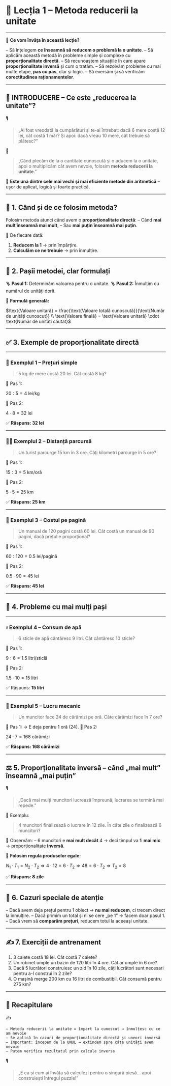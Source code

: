 # 📘 Lecția 1 – Metoda reducerii la unitate

------

🎯 **Ce vom învăța în această lecție?**

 – Să înțelegem **ce înseamnă să reducem o problemă la o unitate**.
 – Să aplicăm această metodă în probleme simple și complexe cu **proporționalitate directă**.
 – Să recunoaștem situațiile în care apare **proporționalitate inversă** și cum o tratăm.
 – Să rezolvăm probleme cu mai multe etape, **pas cu pas**, clar și logic.
 – Să exersăm și să verificăm **corectitudinea raționamentelor**.

------

## 🔔 INTRODUCERE – Ce este „reducerea la unitate”?

🎙️

> „Ai fost vreodată la cumpărături și te-ai întrebat: dacă 6 mere costă 12 lei, cât costă 1 măr?
>  Și apoi: dacă vreau 10 mere, cât trebuie să plătesc?”

🧠

> „Când plecăm de la o cantitate cunoscută și o aducem la o unitate, apoi o multiplicăm cât avem nevoie, folosim **metoda reducerii la unitate**.”

📘 **Este una dintre cele mai vechi și mai eficiente metode din aritmetică** – ușor de aplicat, logică și foarte practică.

------

## 🔹 1. Când și de ce folosim metoda?

Folosim metoda atunci când avem o **proporționalitate directă**:
 – Când **mai mult înseamnă mai mult**,
 – Sau **mai puțin înseamnă mai puțin**.

🎯 De fiecare dată:

1. **Reducem la 1** → prin împărțire.
2. **Calculăm ce ne trebuie** → prin înmulțire.

------

## 🔧 2. Pașii metodei, clar formulați

🪜 **Pasul 1:** Determinăm valoarea pentru o unitate.
 🪜 **Pasul 2:** Înmulțim cu numărul de unități dorit.

📘 **Formulă generală:**

$\text{Valoare unitară} = \frac{\text{Valoare totală cunoscută}}{\text{Număr de unități cunoscut}} \\ \text{Valoare finală} = \text{Valoare unitară} \cdot \text{Număr de unități căutat}$

------

## ✅ 3. Exemple de proporționalitate directă

------

### 🍏 Exemplul 1 – Prețuri simple

> 5 kg de mere costă 20 lei. Cât costă 8 kg?

🔹 Pas 1:

$20 : 5 = 4\ \text{lei/kg}$

🔹 Pas 2:

$4 \cdot 8 = 32\ \text{lei}$

✅ **Răspuns: 32 lei**

------

### 🚶‍♂️ Exemplul 2 – Distanță parcursă

> Un turist parcurge 15 km în 3 ore. Câți kilometri parcurge în 5 ore?

🔹 Pas 1:

$15 : 3 = 5\ \text{km/oră}$

🔹 Pas 2:

$5 \cdot 5 = 25\ \text{km}$

✅ **Răspuns: 25 km**

------

### 📘 Exemplul 3 – Costul pe pagină

> Un manual de 120 pagini costă 60 lei. Cât costă un manual de 90 pagini, dacă prețul e proporțional?

🔹 Pas 1:

$60 : 120 = 0.5\ \text{lei/pagină}$

🔹 Pas 2:

$0.5 \cdot 90 = 45\ \text{lei}$

✅ **Răspuns: 45 lei**

------

## 🔁 4. Probleme cu mai mulți pași

------

### 💧 Exemplul 4 – Consum de apă

> 6 sticle de apă cântăresc 9 litri. Cât cântăresc 10 sticle?

🔹 Pas 1:

$9 : 6 = 1.5\ \text{litri/sticlă}$

🔹 Pas 2:

$1.5 \cdot 10 = 15\ \text{litri}$

✅ Răspuns: **15 litri**

------

### 🧱 Exemplul 5 – Lucru mecanic

> Un muncitor face 24 de cărămizi pe oră. Câte cărămizi face în 7 ore?

🔹 Pas 1:
 → E deja pentru 1 oră (24).
 🔹 Pas 2:

$24 \cdot 7 = 168\ \text{cărămizi}$

✅ **Răspuns: 168 cărămizi**

------

## ⚖️ 5. Proporționalitate inversă – când „mai mult” înseamnă „mai puțin”

🎙️

> „Dacă mai mulți muncitori lucrează împreună, lucrarea se termină mai repede.”

📘 Exemplu:

> 4 muncitori finalizează o lucrare în 12 zile. În câte zile o finalizează 6 muncitori?

📌 Observăm:
 – 6 muncitori e **mai mult decât** 4 → deci timpul va fi **mai mic** → proporționalitate **inversă**.

🧠 **Folosim regula produselor egale:**

$N_1 \cdot T_1 = N_2 \cdot T_2 \Rightarrow 4 \cdot 12 = 6 \cdot T_2 \Rightarrow 48 = 6 \cdot T_2 \Rightarrow T_2 = 8$

✅ **Răspuns: 8 zile**

------

## 🧠 6. Cazuri speciale de atenție

– Dacă avem deja prețul pentru 1 obiect → **nu mai reducem**, ci trecem direct la înmulțire.
 – Dacă primim un total și ni se cere „pe 1” → facem doar pasul 1.
 – Dacă vrem să **comparăm prețuri**, reducem totul la aceeași unitate.

------

## ✍️ 7. Exerciții de antrenament

1. 3 caiete costă 18 lei. Cât costă 7 caiete?
2. Un robinet umple un bazin de 120 litri în 4 ore. Cât ar umple în 6 ore?
3. Dacă 5 lucrători construiesc un zid în 10 zile, câți lucrători sunt necesari pentru a-l construi în 2 zile?
4. O mașină merge 200 km cu 16 litri de combustibil. Cât consumă pentru 275 km?

------

## 🔁 Recapitulare

✍️

```
– Metoda reducerii la unitate = împart la cunoscut → înmulțesc cu ce am nevoie  
– Se aplică în cazuri de proporționalitate directă și uneori inversă  
– Important: începem de la UNUL → extindem spre câte unități avem nevoie  
– Putem verifica rezultatul prin calcule inverse
```

🎙️

> „E ca și cum ai învăța să calculezi pentru o singură piesă… apoi construiești întregul puzzle!”

